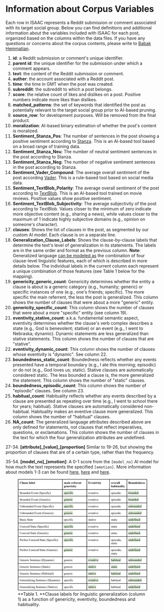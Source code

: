 # Information about Corpus Variables 

Each row in ISAAC represents a Reddit submission or comment associated with its target social group. Below you can find definitions and additional information about the variables included with ISAAC for each post, organized based on the columns within the data files. If you have any questions or concerns about the corpus contents, please write to [Babak Hemmatian](mailto:bhemmatian2@unl.edu).

1. **id**: a Reddit submission or comment's unique identifier. 
2. **parent id**: the unique identifier for the submission under which a comment appears.
3. **text**: the content of the Reddit submission or comment.
4. **auther**: the account associated with a Reddit post.
5. **time**: the time in GMT when the post was created.
6. **subreddit**: the subreddit to which a post belongs.
7. **score**: the relative count of likes and dislikes on a post. Positive numbers indicate more likes than dislikes.
8. **matched_patterns**: the set of keywords that identified the post as potentially relevant to the target social group prior to AI-based pruning.
9. **source_row**: for development purposes. Will be removed from the final product.
10. **moralization**: AI-based binary estimation of whether the post's content is moralized.
11. **Sentiment_Stanza_Pos**: The number of sentences in the post showing a positive sentiment according to [Stanza](https://github.com/stanfordnlp/stanza). This is an AI-based tool based on a broad range of training data.
12. **Sentiment_Stanza_Neu**: The number of neutral sentiment sentences in the post according to Stanza.
13. **Sentiment_Stanza_Neg**: The number of negative sentiment sentences in the post according to Stanza.
14. **Sentiment_Vader_Compound**: The average overall sentiment of the post according [Vader](https://github.com/cjhutto/vaderSentiment). This is a rule-based tool based on social media data.
15. **Sentiment_TextBlob_Polarity**: The average overall sentiment of the post according to [TextBlob](). This is an AI-based tool trained on movie reviews. Positive values show positive sentiment.
16. **Sentiment_TextBlob_Subjectivity**: The average subjectivity of the post according to TextBlob. Values closer to the minimum of zero indicate more objective content (e.g., sharing a news), while values closer to the maximum of 1 indicate highly subjective domains (e.g., opinion on someone's character).
17. **clauses**: Shows the list of clauses in the post, as segmented by our custom AI model. Each clause is on a separate line.
18. **Generalization_Clause_Labels**: Shows the clause-by-clause labels that determine the text's level of generalization in its statements. The labels are in the same order and format as the previous column.
**Note**: Generalized language [can be modeled as](https://www.researchgate.net/publication/356109604_Taking_the_High_Road_A_Big_Data_Investigation_of_Natural_Discourse_in_the_Emerging_US_Consensus_about_Marijuana_Legalization) the combination of four clause-level linguistic features, each of which is described in more details below. The individual labels in the current column each represent a unique combination of those features (see Table 1 below for the mapping).
19. **genericity_generic_count**: Genericity determines whether the entity a clause is about is a generic category (e.g., humanity; generic) or specific instances of one (e.g., one's friends; specific). The more specific the main referrent, the less the post is generalized. This column shows the number of clauses that were about a more "generic" entity. 
20. **genericity_specific_count**: This column shows the number of clauses that were about a more "specific" entity (see column 19).
21. **eventivity_stative_count**: a.k.a. fundamental semantic aspect, eventivity determines whether the clause's verb complex describes a state (e.g., God is benevolent; stative) or an event (e.g., I went to Nebraska; dynamic). Dynamic statements are less generalized than stative statements. This column shows the number of clauses that are "stative". 
22. **eventivity_dynamic_count**: This column shows the number of clauses whose eventivity is "dynamic". See column 22.
23. **boundedness_static_count**: Boundedness reflects whether any events presented have a temporal boundary (e.g., I ate this morning; episodic) or do not (e.g., God loves us; static). Stative clauses are automatically considered static. The less bounded a clause is, the more generalized the statement. This column shows the number of "static" clauses.
24. **boundedness_episodic_count**: This column shows the number of "episodic" clauses. See column 23.
25. **habitual_count**: Habituality reflects whether any events described by a clause are presented as repeating over time (e.g., I went to school there for years; habitual). Stative clauses are automatically considered non-habitual. Habituality makes an eventive clause more generalized. This column shows the number of "habitual" clauses.
26. **NA_count**: The generalized language attributes described above are only defined for statements, not clauses that reflect imperatives, questions, or exclamations. This column shows the number of clauses in the text for which the four generalization attributes are undefined.

27-34. **[attribute]\_[value]\_[proportion]** Similar to 19-26, but showing the proportion of clauses that are of a certain type, rather than the frequency.

35-54. **[model_no]_[emotion]**: A 0-1 score from the ```[model_no]``` AI model for how much the text represents the specified ```[emotion]```. More information about models 1-3 can be found [here](https://huggingface.co/j-hartmann/emotion-english-distilroberta-base), [here](https://huggingface.co/sickboi25/emotion-detector) and [here](https://huggingface.co/tae898/emoberta-base). 

 <figure>
  <img src="Generalization_Labels.jpg"
       alt="Clause-level Generalization labels"
       title="Table 1" />
  <figcaption>
    **Table 1. **Clause labels for linguistic generalization (column 1) as a function of genericity, eventivity, boundedness and habituality.
  </figcaption>
</figure>
